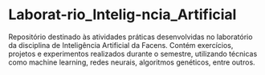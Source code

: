 # Laborat-rio_Intelig-ncia_Artificial
Repositório destinado às atividades práticas desenvolvidas no laboratório da disciplina de Inteligência Artificial da Facens. Contém exercícios, projetos e experimentos realizados durante o semestre, utilizando técnicas como machine learning, redes neurais, algoritmos genéticos, entre outros.
